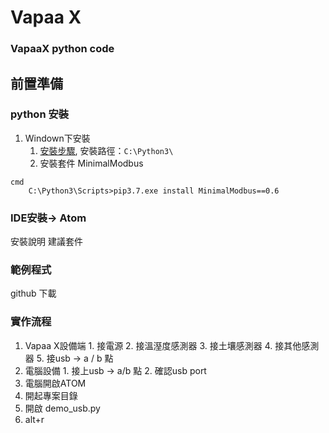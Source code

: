 # Vapaa X
### VapaaX python code

## 前置準備
### python 安裝 
1. Windown下安裝
   1. [安裝步驟](https://kknews.cc/zh-tw/tech/mg642n9.html), 安裝路徑：`C:\Python3\`
   2. 安裝套件 MinimalModbus
```
cmd
    C:\Python3\Scripts>pip3.7.exe install MinimalModbus==0.6
```

### IDE安裝→ Atom
  安裝說明
  建議套件
### 範例程式
  github 下載
### 實作流程
  1. Vapaa X設備端
    1. 接電源
    2. 接溫溼度感測器
    3. 接土壤感測器
    4. 接其他感測器
    5. 接usb → a / b 點
  2. 電腦設備
    1. 接上usb → a/b 點
    2. 確認usb port
  3. 電腦開啟ATOM
  4. 開起專案目錄
  5. 開啟 demo_usb.py
  6. alt+r

